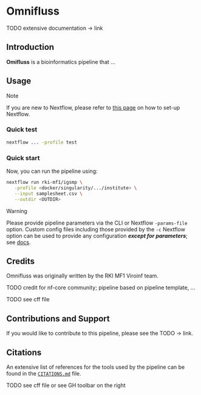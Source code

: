 # Omnifluss

TODO extensive documentation -> link

## Introduction

**Omifluss** is a bioinformatics pipeline that ...

<!-- TODO nf-core:
   Complete this sentence with a 2-3 sentence summary of what types of data the pipeline ingests, a brief overview of the
   major pipeline sections and the types of output it produces. You're giving an overview to someone new
   to nf-core here, in 15-20 seconds. For an example, see https://github.com/nf-core/rnaseq/blob/master/README.md#introduction
-->

## Usage

> [!NOTE]
> If you are new to Nextflow, please refer to [this page](https://nf-co.re/docs/usage/installation#nextflow) on how to set-up Nextflow.

### Quick test

```bash
nextflow ... -profile test
```

### Quick start

<!-- TODO nf-core: Describe the minimum required steps to execute the pipeline, e.g. how to prepare samplesheets.
     Explain what rows and columns represent. For instance (please edit as appropriate):

First, prepare a samplesheet with your input data that looks as follows:

`samplesheet.csv`:

```csv
sample,fastq_1,fastq_2
CONTROL_REP1,AEG588A1_S1_L002_R1_001.fastq.gz,AEG588A1_S1_L002_R2_001.fastq.gz
```

Each row represents a fastq file (single-end) or a pair of fastq files (paired end).

-->

Now, you can run the pipeline using:

<!-- TODO nf-core: update the following command to include all required parameters for a minimal example -->

```bash
nextflow run rki-mf1/igsmp \
   -profile <docker/singularity/.../institute> \
   --input samplesheet.csv \
   --outdir <OUTDIR>
```

> [!WARNING]
> Please provide pipeline parameters via the CLI or Nextflow `-params-file` option. Custom config files including those provided by the `-c` Nextflow option can be used to provide any configuration _**except for parameters**_;
> see [docs](https://nf-co.re/usage/configuration#custom-configuration-files).

## Credits

Omnifluss was originally written by the RKI MF1 Viroinf team.

TODO credit for nf-core community; pipeline based on pipeline template, ...

TODO see cff file


## Contributions and Support

If you would like to contribute to this pipeline, please see the TODO -> link.

## Citations

An extensive list of references for the tools used by the pipeline can be found in the [`CITATIONS.md`](CITATIONS.md) file.

TODO see cff file or see GH toolbar on the right
